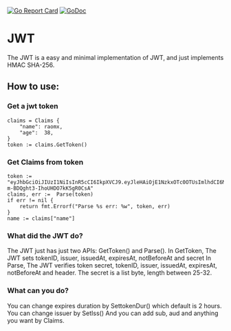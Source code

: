 [![Go Report Card](https://goreportcard.com/badge/github.com/raomx/jwt)](https://goreportcard.com/report/github.com/raomx/jwt) [![GoDoc](https://godoc.org/github.com/robbert229/jwt?status.svg)](https://godoc.org/github.com/raomx/jwt)


# JWT
The JWT is a easy and minimal implementation of JWT, and just implements HMAC SHA-256.

## How to use:

### Get a jwt token
    claims = Claims {
        "name": raomx,
        "age":  38,
    }
    token := claims.GetToken()


### Get Claims from token
    token := "eyJhbGciOiJIUzI1NiIsInR5cCI6IkpXVCJ9.eyJleHAiOjE1NzkxOTc0OTUsImlhdCI6MTU3OTE5MDI5NSwiaXNzIjoiYXV0aC5leGFtcGxlLmNvbSIsImp0aSI6IjAxZTZjNTczLTQ4YzQtNDYyMi04M2U3LThiNjRhZDNkZjg0NyIsIm5iZiI6MTU3OTE5MDI5NSwibmFtZSI6InJhb214IiwiYWdlIjozOH0.3jGXEPaXLuUsH8R-m-BDQght3-IhoUHDO7kK5gR0CsA"
    claims, err :=  Parse(token)
    if err != nil {
        return fmt.Errorf("Parse %s err: %w", token, err)
    }
    name := claims["name"]

### What did the JWT do?
The JWT just has just two APIs: GetToken() and Parse().
In GetToken, The JWT sets tokenID, issuer, issuedAt, expiresAt, notBeforeAt and secret
In Parse, The JWT verifies token secret, tokenID, issuer, issuedAt, expiresAt, notBeforeAt and header.
The secret is a list byte, length between 25-32.

### What can you do?
You can change expires duration by SettokenDur() which default is 2 hours.
You can change issuer by SetIss()
And you can add sub, aud and anything you want by Claims.
